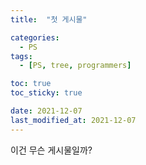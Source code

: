 ```yaml
---
title:  "첫 게시물" 

categories:
  - PS
tags:
  - [PS, tree, programmers]

toc: true
toc_sticky: true

date: 2021-12-07
last_modified_at: 2021-12-07
---
```


이건 무슨 게시물일까?